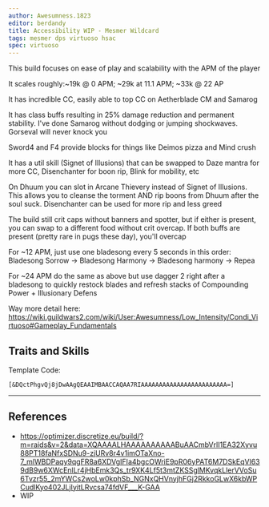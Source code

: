 ```yaml
---
author: Awesumness.1823
editor: berdandy
title: Accessibility WIP - Mesmer Wildcard
tags: mesmer dps virtuoso hsac
spec: virtuoso
---
```


This build focuses on ease of play and scalability with the APM of the player

It scales roughly:~19k @ 0 APM; ~29k at 11.1 APM; ~33k @ 22 AP

It has incredible CC, easily able to top CC on Aetherblade CM and Samarog

It has class buffs resulting in 25% damage reduction and permanent stability. I've done Samarog without dodging or jumping shockwaves. Gorseval will never knock you

Sword4 and F4 provide blocks for things like Deimos pizza and Mind crush

It has a util skill (Signet of Illusions) that can be swapped to Daze mantra for more CC, Disenchanter for boon rip, Blink for mobility, etc

On Dhuum you can slot in Arcane Thievery instead of Signet of Illusions. This allows you to cleanse the torment AND rip boons from Dhuum after the soul suck. Disenchanter can be used for more rip and less greed

The build still crit caps without banners and spotter, but if either is present, you can swap to a different food without crit overcap. If both buffs are present (pretty rare in pugs these day), you'll overcap

For ~12 APM, just use one bladesong every 5 seconds in this order: Bladesong Sorrow -> Bladesong Harmony -> Bladesong harmony -> Repea

For ~24 APM do the same as above but use dagger 2 right after a bladesong to quickly restock blades and refresh stacks of Compounding Power + Illusionary Defens


Way more detail here: https://wiki.guildwars2.com/wiki/User:Awesumness/Low_Intensity/Condi_Virtuoso#Gameplay_Fundamentals

## Traits and Skills

Template Code:

`[&DQctPhgvQj8jDwAAgQEAAIMBAACCAQAA7RIAAAAAAAAAAAAAAAAAAAAAAAA=]`

---

<div
  data-armory-embed='skills'
  data-armory-ids='21750,10232,10234,10247,29519'
>
</div>
<div
  data-armory-embed='specializations'
  data-armory-ids='45,24,66'
  data-armory-45-traits='675,669,1687'
  data-armory-24-traits='691,1690,2035'
  data-armory-66-traits='2202,2207,2223'
>
</div>
<script async src='https://unpkg.com/armory-embeds@^0.x.x/armory-embeds.js'></script>



## References

- https://optimizer.discretize.eu/build/?m=raids&v=2&data=XQAAAALHAAAAAAAAAABuAACmbVrlI1EA32Xyvu88PT18faNfxSDNu9-zjURv8r4v1imOTaXno-7_mlWBDPaqy9qgFR8a6XDVgIFIa4bgcOWriE9pR06yPAT6M7DSkEqVl639dB9w6XWcEnlLr4jHbEmk3Qs_tr9XK4Lf5t3mtZKSSglMKvqkLlerVVoSu6Tvzr55_2mYWCs2woLw0kphSb_NGNxQHVnyjhFGj2RkkoGLwX6kbWPCudlKyo402JLjIyitLRvcsa74fdVF___K-GAA
- WIP
